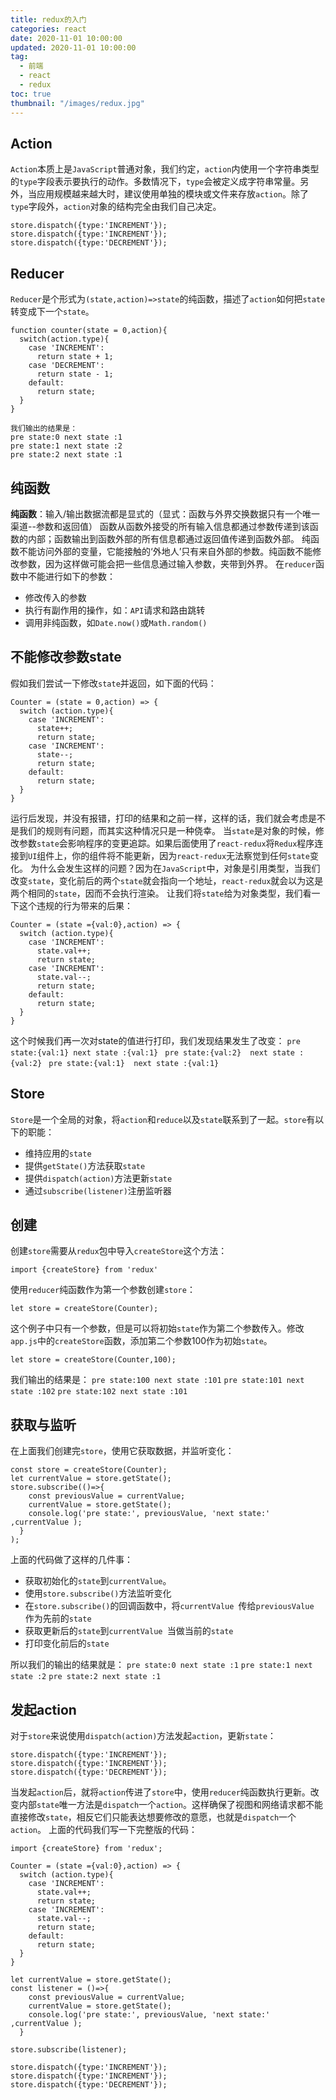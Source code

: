 ```yaml
---
title: redux的入门
categories: react
date: 2020-11-01 10:00:00
updated: 2020-11-01 10:00:00
tag:
  - 前端
  - react
  - redux
toc: true
thumbnail: "/images/redux.jpg"
---
```


## Action
`Action`本质上是`JavaScript`普通对象，我们约定，`action`内使用一个字符串类型的`type`字段表示要执行的动作。多数情况下，`type`会被定义成字符串常量。另外，当应用规模越来越大时，建议使用单独的模块或文件来存放`action`。除了`type`字段外，`action`对象的结构完全由我们自己决定。
```
store.dispatch({type:'INCREMENT'});
store.dispatch({type:'INCREMENT'});
store.dispatch({type:'DECREMENT'});
```

<!--more-->
##  Reducer
`Reducer`是个形式为`(state,action)=>state`的纯函数，描述了`action`如何把`state`转变成下一个`state`。
```
function counter(state = 0,action){
  switch(action.type){
    case 'INCREMENT':
      return state + 1;
    case 'DECREMENT':
      return state - 1;
    default:
      return state;
  }
}

我们输出的结果是：
pre state:0 next state :1
pre state:1 next state :2
pre state:2 next state :1
```
##  纯函数
**纯函数**：输入/输出数据流都是显式的（显式：函数与外界交换数据只有一个唯一渠道--参数和返回值）
函数从函数外接受的所有输入信息都通过参数传递到该函数的内部；函数输出到函数外部的所有信息都通过返回值传递到函数外部。
纯函数不能访问外部的变量，它能接触的‘外地人’只有来自外部的参数。纯函数不能修改参数，因为这样做可能会把一些信息通过输入参数，夹带到外界。
在`reducer`函数中不能进行如下的参数：
- 修改传入的参数
- 执行有副作用的操作，如：`API`请求和路由跳转
- 调用非纯函数，如`Date.now()`或`Math.random()`
##  不能修改参数state
假如我们尝试一下修改`state`并返回，如下面的代码：
```
Counter = (state = 0,action) => {
  switch (action.type){
    case 'INCREMENT':
      state++;
      return state;
    case 'INCREMENT':
      state--;
      return state;
    default:
      return state;
  }
}
```
运行后发现，并没有报错，打印的结果和之前一样，这样的话，我们就会考虑是不是我们的规则有问题，而其实这种情况只是一种侥幸。
当`state`是对象的时候，修改参数`state`会影响程序的变更追踪。如果后面使用了`react-redux`将`Redux`程序连接到`UI`组件上，你的组件将不能更新，因为`react-redux`无法察觉到任何`state`变化。
为什么会发生这样的问题？因为在`JavaScript`中，对象是引用类型，当我们改变`state`，变化前后的两个`state`就会指向一个地址，`react-redux`就会以为这是两个相同的`state`，因而不会执行渲染。
让我们将`state`给为对象类型，我们看一下这个违规的行为带来的后果：
```
Counter = (state ={val:0},action) => {
  switch (action.type){
    case 'INCREMENT':
      state.val++;
      return state;
    case 'INCREMENT':
      state.val--;
      return state;
    default:
      return state;
  }
}
```
这个时候我们再一次对state的值进行打印，我们发现结果发生了改变：
`pre state:{val:1} next state :{val:1} `
`pre state:{val:2}  next state :{val:2} `
`pre state:{val:1}  next state :{val:1}`
## Store
`Store`是一个全局的对象，将`action`和`reduce`以及`state`联系到了一起。`store`有以下的职能：
- 维持应用的`state`
- 提供`getState()`方法获取`state`
- 提供`dispatch(action)`方法更新`state`
- 通过`subscribe(listener)`注册监听器 

##  创建
创建`store`需要从`redux`包中导入`createStore`这个方法：
```
import {createStore} from 'redux'
```
使用`reducer`纯函数作为第一个参数创建`store`：
```
let store = createStore(Counter);
```
这个例子中只有一个参数，但是可以将初始`state`作为第二个参数传入。修改`app.js`中的`createStore`函数，添加第二个参数100作为初始`state`。
```
let store = createStore(Counter,100);
```
我们输出的结果是：
`pre state:100 next state :101`
`pre state:101 next state :102`
`pre state:102 next state :101`
## 获取与监听
在上面我们创建完`store`，使用它获取数据，并监听变化：
```
const store = createStore(Counter);
let currentValue = store.getState(); 
store.subscribe(()=>{
    const previousValue = currentValue;
    currentValue = store.getState();
    console.log('pre state:', previousValue, 'next state:' ,currentValue );
  }
);
```
上面的代码做了这样的几件事：
- 获取初始化的`state`到`currentValue`。
- 使用`store.subscribe()`方法监听变化
- 在`store.subscribe()`的回调函数中，将`currentValue `传给`previousValue `作为先前的`state`
- 获取更新后的`state`到`currentValue `当做当前的`state`
- 打印变化前后的`state`

所以我们的输出的结果就是：
`pre state:0 next state :1`
`pre state:1 next state :2`
`pre state:2 next state :1`
##  发起action
对于`store`来说使用`dispatch(action)`方法发起`action`，更新`state`：
```
store.dispatch({type:'INCREMENT'});
store.dispatch({type:'INCREMENT'});
store.dispatch({type:'DECREMENT'});
```
当发起`action`后，就将`action`传进了`store`中，使用`reducer`纯函数执行更新。改变内部`state`唯一方法是`dispatch`一个`action`。这样确保了视图和网络请求都不能直接修改`state`，相反它们只能表达想要修改的意愿，也就是`dispatch`一个`action`。
上面的代码我们写一下完整版的代码：
```
import {createStore} from 'redux';

Counter = (state ={val:0},action) => {
  switch (action.type){
    case 'INCREMENT':
      state.val++;
      return state;
    case 'INCREMENT':
      state.val--;
      return state;
    default:
      return state;
  }
}

let currentValue = store.getState(); 
const listener = ()=>{
    const previousValue = currentValue;
    currentValue = store.getState();
    console.log('pre state:', previousValue, 'next state:' ,currentValue );
  }

store.subscribe(listener);

store.dispatch({type:'INCREMENT'});
store.dispatch({type:'INCREMENT'});
store.dispatch({type:'DECREMENT'});
```